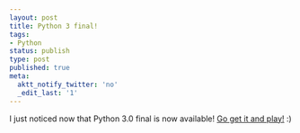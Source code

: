 ```yaml
---
layout: post
title: Python 3 final!
tags:
- Python
status: publish
type: post
published: true
meta:
  aktt_notify_twitter: 'no'
  _edit_last: '1'
---
```

I just noticed now that Python 3.0 final is now available! <a href="http://www.python.org">Go get it and play!</a> :)
